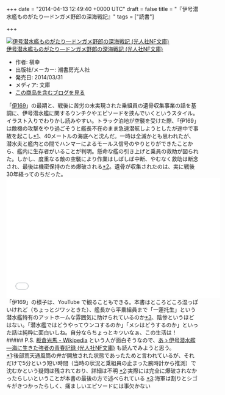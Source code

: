
+++
date = "2014-04-13 12:49:40 +0000 UTC"
draft = false
title = "『伊号潜水艦ものがたり―ドンガメ野郎の深海戦記』"
tags = ["読書"]

+++
<div class="hatena-asin-detail"><a href="http://www.amazon.co.jp/exec/obidos/ASIN/4769828292/bestylesnet-22/"><img src="http://ecx.images-amazon.com/images/I/51ctJ1GHUlL._SL160_.jpg" class="hatena-asin-detail-image" alt="伊号潜水艦ものがたり―ドンガメ野郎の深海戦記 (光人社NF文庫)" title="伊号潜水艦ものがたり―ドンガメ野郎の深海戦記 (光人社NF文庫)"/></a><div class="hatena-asin-detail-info"><a href="http://www.amazon.co.jp/exec/obidos/ASIN/4769828292/bestylesnet-22/">伊号潜水艦ものがたり―ドンガメ野郎の深海戦記 (光人社NF文庫)</a><ul><li><span class="hatena-asin-detail-label">作者:</span> 槇幸</li><li><span class="hatena-asin-detail-label">出版社/メーカー:</span> 潮書房光人社</li><li><span class="hatena-asin-detail-label">発売日:</span> 2014/03/31</li><li><span class="hatena-asin-detail-label">メディア:</span> 文庫</li><li><a href="http://d.hatena.ne.jp/asin/4769828292/bestylesnet-22" target="_blank">この商品を含むブログを見る</a></li></ul></div><div class="hatena-asin-detail-foot"></div></div>「<a href="http://ja.wikipedia.org/wiki/%E4%BC%8A%E5%8F%B7%E7%AC%AC%E4%B8%80%E5%85%AD%E4%B9%9D%E6%BD%9C%E6%B0%B4%E8%89%A6">伊169</a>」の最期と、戦後に苦労の末実現された乗組員の遺骨収集事業の話を基調に、伊号潜水艦に関するウンチクやエピソードを挟んでいくというスタイル。イラスト入りでわりかし読みやすい。トラック泊地が空襲を受けた際、「伊169」は敵機の攻撃をやり過ごそうと艦長不在のまま急速潜航しようとしたが途中で事故を起こし<a href="#f1" name="fn1" title="後部荒天通風筒の弁が開放された状態であったためと言われているが、それだけで5分という短い時間（当時の状況と乗組員の止まった腕時計から推測）で沈むかという疑問は残されており、詳細は不明">*1</a>、40メートルの海底へと沈んだ。一時は全滅かとも思われたが、潜水夫と艦内との間でハンマーによるモールス信号のやりとりができたことから、艦内に生存者がいることが判明。懸命な艦の引き上げと乗員の救助が図られた。しかし、度重なる敵の空襲により作業はしばしば中断、やむなく救助は断念され、最後は機密保持のため爆破される<a href="#f2" name="fn2" title="実際には完全に爆破されなかったらしいということが本書の最後の方で述べられている">*2</a>。遺骨が収集されたのは、実に戦後30年経ってのちだった。<iframe width="560" height="315" src="//www.youtube.com/embed/2xxrUM7Pzic" frameborder="0" allowfullscreen=""></iframe>「伊169」の様子は、YouTube で観ることもできる。本書はところどころ湿っぽいけれど（ちょっとジワッときた）、艦長から平乗組員まで「一蓮托生」という潜水艦特有のアットホームな雰囲気に助けられているのか<a href="#f3" name="fn3" title="海軍は割りとシゴキがきつかったらしく、痛ましいエピソードには事欠かない">*3</a>、陰惨というほどはない。「潜水艦ではどうやってウンコするのか」「メシはどうするのか」といった話は純粋に面白いしね。自分ならちょっとキツいなぁ、この生活は！

<div class="section">
    ##### P.S.
    <a href="http://ja.wikipedia.org/wiki/%E6%9D%BF%E5%80%89%E5%85%89%E9%A6%AC">板倉光馬 - Wikipedia</a> という人が面白そうなので、<a href="http://d.hatena.ne.jp/asin/4769820054/bestylesnet-22">あゝ伊号潜水艦―海に生きた強者の青春記録 (光人社NF文庫)</a> も読んでみようと思う。

</div><div class="footnote">
<a href="#fn1" name="f1" class="footnote-number">*1</a><span class="footnote-delimiter">:</span><span class="footnote-text">後部荒天通風筒の弁が開放された状態であったためと言われているが、それだけで5分という短い時間（当時の状況と乗組員の止まった腕時計から推測）で沈むかという疑問は残されており、詳細は不明</span>
<a href="#fn2" name="f2" class="footnote-number">*2</a><span class="footnote-delimiter">:</span><span class="footnote-text">実際には完全に爆破されなかったらしいということが本書の最後の方で述べられている</span>
<a href="#fn3" name="f3" class="footnote-number">*3</a><span class="footnote-delimiter">:</span><span class="footnote-text">海軍は割りとシゴキがきつかったらしく、痛ましいエピソードには事欠かない</span>
</div>

